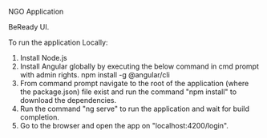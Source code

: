 NGO Application

BeReady UI.

To run the application Locally:

1. Install Node.js
2. Install Angular globally by executing the below command in cmd prompt with admin rights.
    npm install -g @angular/cli
3. From command prompt navigate to the root of the application (where the package.json) file exist and run the command 
"npm install" to download the dependencies.
3. Run the command "ng serve" to run the application and wait for build completion.
4. Go to the browser and open the app on "localhost:4200/login".

